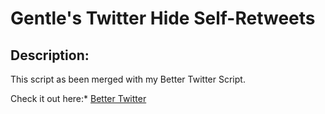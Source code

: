 # Gentle's Twitter Hide Self-Retweets

## Description:
This script as been merged with my Better Twitter Script.


Check it out here:* [Better Twitter](https://github.com/GentlePuppet/Gentles_Tampermonkey_Userscripts/tree/main/Better%20Twitter)
